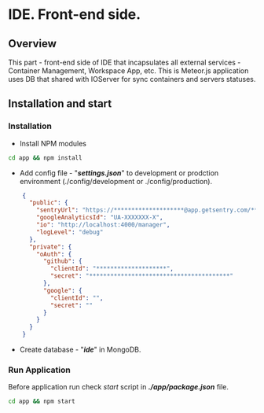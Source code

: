 # IDE. Front-end side.


## Overview
This part - front-end side of IDE that incapsulates all external services - Container Management, Workspace App, etc. This is Meteor.js application uses DB that shared with IOServer for sync containers and servers statuses.

## Installation and start

### Installation

- Install NPM modules
```bash
cd app && npm install
```

- Add config file - "***settings.json***" to development or prodction environment (./config/development or ./config/production).
```json
    {
      "public": {
        "sentryUrl": "https://********************@app.getsentry.com/***",
        "googleAnalyticsId": "UA-XXXXXXX-X",
        "io": "http://localhost:4000/manager",
        "logLevel": "debug"
      },
      "private": {
        "oAuth": {
          "github": {
            "clientId": "********************",
            "secret": "****************************************"
          },
          "google": {
            "clientId": "",
            "secret": ""
          }
        }
      }
    }
```

- Create database - "***ide***" in MongoDB.

### Run Application
Before application run check *start* script in ***./app/package.json*** file.
```bash
cd app && npm start
```